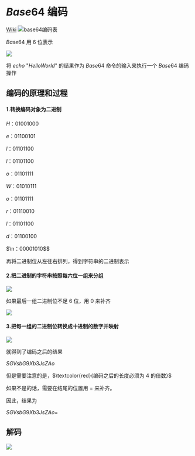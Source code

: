 # $Base64$ 编码
[Wiki](https://en.wikipedia.org/wiki/Base64)
![base64编码表](https://typora-birdy.oss-cn-guangzhou.aliyuncs.com/image-20240121092628109.png)

$Base64$ 用 $6$ 位表示

![](https://typora-birdy.oss-cn-guangzhou.aliyuncs.com/image-20240121091417546.png)

将  $echo$ "$HelloWorld$" 的结果作为 $Base64$ 命令的输入来执行一个 $Base64$ 编码操作

## 编码的原理和过程

#### 1.转换编码对象为二进制

$H：01001000$

$e：01100101$

$l：01101100$

$l：01101100$

$o：01101111$

$W：01010111$

$o：01101111$

$r：01110010$

$l：01101100$

$d：01100100$

$\n：00001010$$

再将二进制位从左往右排列，得到字符串的二进制表示

#### 2.把二进制的字符串按照每六位一组来分组

![](https://typora-birdy.oss-cn-guangzhou.aliyuncs.com/image-20240121091749052.png)

如果最后一组二进制位不足 $6$ 位，用 $0$ 来补齐

![](https://typora-birdy.oss-cn-guangzhou.aliyuncs.com/image-20240121091857123.png)

#### 3.把每一组的二进制位转换成十进制的数字并映射

![](https://typora-birdy.oss-cn-guangzhou.aliyuncs.com/image-20240121092008188.png)

就得到了编码之后的结果

$SGVsbG9Xb3JsZAo$

但是需要注意的是，$\textcolor{red}{编码之后的长度必须为 4 的倍数}$

如果不是的话，需要在结尾的位置用 $=$ 来补齐。

因此，结果为

$SGVsbG9Xb3JsZAo=$

## 解码

![](https://typora-birdy.oss-cn-guangzhou.aliyuncs.com/image-20240121092530681.png)